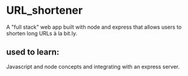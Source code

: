# URL_shortener

A "full stack" web app built with node and express that allows users to shorten long URLs à la bit.ly.

## used to learn:

Javascript and node concepts and integrating with an express server. 
